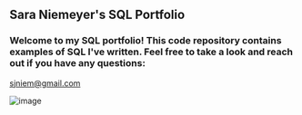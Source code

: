 ## Sara Niemeyer's SQL Portfolio

### Welcome to my SQL portfolio! This code repository contains examples of SQL I've written. Feel free to take a look and reach out if you have any questions:
sjniem@gmail.com

![image](https://github.com/Sara-Niemeyer/SQL-Portfolio/assets/155598641/154fdb5b-28a7-4c0a-aa9a-ec786a42123a)

